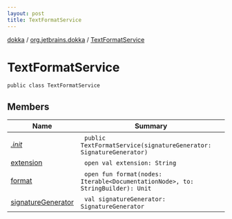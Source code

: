 ```yaml
---
layout: post
title: TextFormatService
---
```

[dokka](../../index.md) / [org.jetbrains.dokka](../index.md) / [TextFormatService](index.md)

# TextFormatService

```
public class TextFormatService
```
## Members
| Name | Summary |
|------|---------|
|[*.init*](_init_.md)|&nbsp;&nbsp;`public TextFormatService(signatureGenerator: SignatureGenerator)`<br>|
|[extension](extension.md)|&nbsp;&nbsp;`open val extension: String`<br>|
|[format](format.md)|&nbsp;&nbsp;`open fun format(nodes: Iterable<DocumentationNode>, to: StringBuilder): Unit`<br>|
|[signatureGenerator](signatureGenerator.md)|&nbsp;&nbsp;`val signatureGenerator: SignatureGenerator`<br>|
